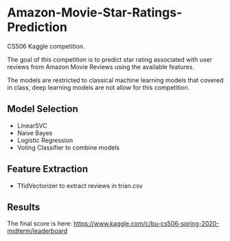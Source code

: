 # Amazon-Movie-Star-Ratings-Prediction
CS506 Kaggle competition.

The goal of this competition is to predict star rating associated with user reviews from Amazon Movie Reviews using the available features.

The models are restricted to classical machine learning models that covered in class, deep learning models are not allow for this competition.

## Model Selection
- LinearSVC
- Naive Bayes
- Logistic Regression
- Voting Classifier to combine models

## Feature Extraction
- TfidVectorizer to extract reviews in trian.csv

## Results
The final score is here: https://www.kaggle.com/c/bu-cs506-spring-2020-midterm/leaderboard
